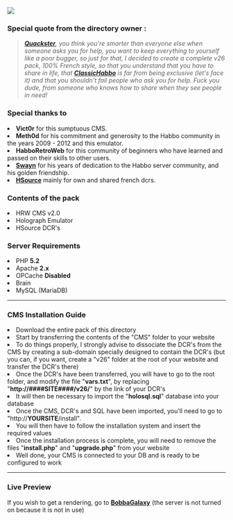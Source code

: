 <html><img src="https://i.imgur.com/6XWkZ6T.png">
<h3>Special quote from the directory owner :</h3>
  
 <blockquote><justify><i><a href="http://forum.ragezone.com/members/861739.html"><b>Quackster</b></a>, you think you're smarter than everyone else when someone asks you for help, you want to keep everything to yourself like a poor bugger, so just for that, I decided to create a complete v26 pack, 100% French style, so that you understand that you have to share in life, that <a href="https://classichabbo.com/"><b>ClassicHabbo</b></a> is far from being exclusive (let's face it) and that you shouldn't fail people who ask you for help. Fuck you dude, from someone who knows how to share when they see people in need!</i></justify></blockquote>
 
 <h3>Special thanks to</h3>
  <justify>
    <li> <b>Vict0r</b> for this sumptuous CMS.</li>
    <li> <b>Meth0d</b> for his commitment and generosity to the Habbo community in the years 2009 - 2012 and this emulator.</li>
    <li> <b>HabboRetroWeb</b> for this community of beginners who have learned and passed on their skills to other users.</li>
    <li> <b><a href="https://habbo-dev.fr/membre/748-swayn/">Swayn</a></b> for his years of dedication to the Habbo server community, and his golden friendship.</li>
    <li> <b><a href="https://hsource.fr/">HSource</a></b> mainly for own and shared french dcrs.</li>
  </justify>
  
  <h3>Contents of the pack</h3>
  <li>HRW CMS v2.0</li>
  <li>Holograph Emulator</li>
  <li>HSource DCR's</li>
  
 
<h3>Server Requirements</h3>
<li>PHP <b>5.2</b></li>
<li>Apache <b>2.x</b></li>
<li>OPCache <b>Disabled</b></li>
<li>Brain</li>
<li>MySQL (MariaDB)</li>

<hr>

<h3>CMS Installation Guide</h3>
<li>Download the entire pack of this directory</li>
<li>Start by transferring the contents of the "CMS" folder to your website</li>
<li>To do things properly, I strongly advise to dissociate the DCR's from the CMS by creating a sub-domain specially designed to contain the DCR's (but you can, if you want, create a "v26" folder at the root of your website and transfer the DCR's there)</li>
<li>Once the DCR's have been transferred, you will have to go to the root folder, and modify the file "<b>vars.txt</b>", by replacing "<b>http://####SITE####/v26/</b>" by the link of your DCR's</li>
<li>It will then be necessary to import the "<b>holosql.sql</b>" database into your database</li>
<li>Once the CMS, DCR's and SQL have been imported, you'll need to go to "http://<b>YOURSITE</b>/install".</li>
<li>You will then have to follow the installation system and insert the required values</li>
<li>Once the installation process is complete, you will need to remove the files "<b>install.php</b>" and "<b>upgrade.php</b>" from your website</li>
<li>Well done, your CMS is connected to your DB and is ready to be configured to work</li>

<hr>

<h3>Live Preview</h3>
<p>If you wish to get a rendering, go to <a href="https://bobbagalaxy.fr"><b>BobbaGalaxy</b></a> (the server is not turned on because it is not in use)</p>
